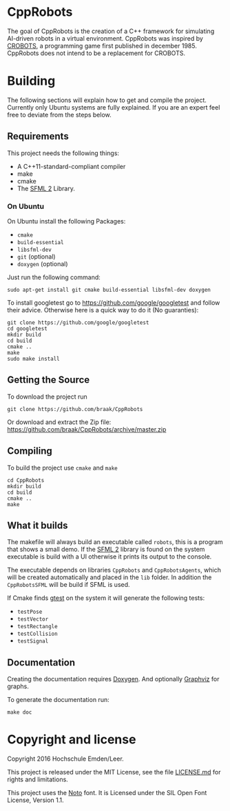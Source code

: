 # CppRobots
The goal of CppRobots is the creation of a C++ framework for simulating AI-driven robots in a virtual environment. CppRobots was inspired by [CROBOTS](http://crobots.deepthought.it/home.php), a programming game first published in	december 1985. CppRobots does not intend to be a replacement for CROBOTS.

# Building #

The following sections will explain how to get and compile the project. Currently only Ubuntu systems are fully explained. If you are an expert feel free to deviate from the steps below.

## Requirements ##

This project needs the following things:
* A C++11-standard-compliant compiler
* make
* cmake
* The [SFML 2](http://www.sfml-dev.org/) Library.


### On Ubuntu ###
On Ubuntu install the following Packages:
* `cmake`
* `build-essential`
* `libsfml-dev`
* `git` (optional)
* `doxygen` (optional)

Just run the following command:
~~~~
sudo apt-get install git cmake build-essential libsfml-dev doxygen
~~~~


To install googletest go to https://github.com/google/googletest and follow their advice. Otherwise here is a quick way to do it (No guaranties):

~~~~~~~~~~~~~
git clone https://github.com/google/googletest
cd googletest
mkdir build
cd build
cmake ..
make
sudo make install
~~~~~~~~~~~~~
## Getting the Source ##

To download the project run
~~~~
git clone https://github.com/braak/CppRobots
~~~~

Or download and extract the Zip file: https://github.com/braak/CppRobots/archive/master.zip

## Compiling ##
To build the project use `cmake` and `make`
~~~~~~~~~~~~~
cd CppRobots
mkdir build
cd build
cmake ..
make
~~~~~~~~~~~~~

## What it builds ##
The makefile will always build an executable called `robots`, this is a program that shows a small demo. If the [SFML 2](http://www.sfml-dev.org/) library is found on the system executable is build with a UI otherwise it prints its output to the console.

The executable depends on libraries `CppRobots` and `CppRobotsAgents`, which will be created automatically and placed in the `lib` folder. In addition the `CppRobotsSFML` will be build if SFML is used.

If Cmake finds [gtest](https://github.com/google/googletest) on the system it will generate the following tests:
* `testPose`
* `testVector`
* `testRectangle`
* `testCollision`
* `testSignal`


## Documentation ##
Creating the documentation requires [Doxygen](http://www.stack.nl/~dimitri/doxygen/). And optionally [Graphviz](http://www.graphviz.org/) for graphs.

To generate the documentation run:
~~~~~~~~~~~~~
make doc
~~~~~~~~~~~~~

# Copyright and license
Copyright 2016 Hochschule Emden/Leer.

This project is released under the MIT License, see the file [LICENSE.md](LICENSE.md) for rights and limitations.

This project uses the [Noto](https://github.com/googlei18n/noto-fonts) font. It is Licensed under the SIL Open Font License,
Version 1.1.
